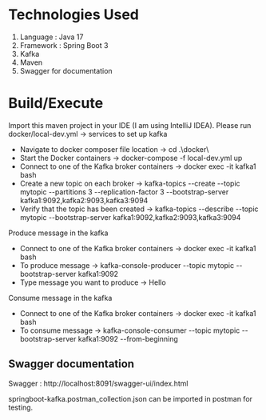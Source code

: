 # Technologies Used

1. Language : Java 17
2. Framework : Spring Boot 3
3. Kafka
4. Maven
5. Swagger for documentation

# Build/Execute

Import this maven project in your IDE (I am using IntelliJ IDEA).
Please run docker/local-dev.yml -> services to set up kafka

* Navigate to docker composer file location -> cd .\docker\ 
* Start the Docker containers -> docker-compose -f local-dev.yml up
* Connect to one of the Kafka broker containers -> docker exec -it kafka1 bash
* Create a new topic on each broker -> kafka-topics --create --topic mytopic --partitions 3 --replication-factor 3 --bootstrap-server kafka1:9092,kafka2:9093,kafka3:9094
* Verify that the topic has been created -> kafka-topics --describe --topic mytopic --bootstrap-server kafka1:9092,kafka2:9093,kafka3:9094

Produce message in the kafka
* Connect to one of the Kafka broker containers -> docker exec -it kafka1 bash
* To produce message -> kafka-console-producer --topic mytopic --bootstrap-server kafka1:9092
* Type message you want to produce -> Hello

Consume message in the kafka
* Connect to one of the Kafka broker containers -> docker exec -it kafka1 bash
* To consume message -> kafka-console-consumer --topic mytopic --bootstrap-server kafka1:9092 --from-beginning



## Swagger documentation

Swagger : http://localhost:8091/swagger-ui/index.html

springboot-kafka.postman_collection.json can be imported in postman for testing.

